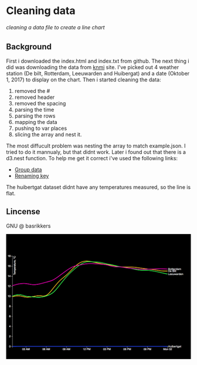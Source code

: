 # Cleaning data
###### cleaning a data file to create a line chart

## Background
First i downloaded the index.html and index.txt from github. The next thing i did was downloading the data 
from [knmi](http://projects.knmi.nl/klimatologie/uurgegevens/selectie.cgi) site. I've picked out 4 weather station (De bilt, Rotterdam, Leeuwarden and Huibergat) and a date (Oktober 1, 2017) to display on the chart.
Then i started cleaning the data:
1. removed the #
2. removed header
3. removed the spacing
4. parsing the time
5. parsing the rows
6. mapping the data
7. pushing to var places
8. slicing the array and nest it.

The most diffucult problem was nesting the array to match example.json. I tried to do it mannualy, but that didnt work. Later i found out that there is a d3.nest function.
To help me get it correct i've used the following links:

* [Group data](http://learnjsdata.com/group_data.html)
* [Renaming key](https://stackoverflow.com/questions/37172184/rename-key-and-values-in-d3-nest)

The huibertgat dataset didnt have any temperatures measured, so the line is flat.

## Lincense

GNU @ basrikkers

![preview](preview.png)
